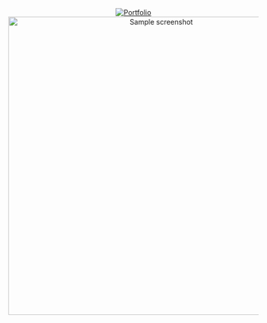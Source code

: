 <div align="center">
    <a href="https://nicoryy.github.io/Portfolio"><img src="https://img.shields.io/badge/Portfolio-700770?style=for-the-badge" alt="Portfolio"></a>
</div>

<div align="center">
    <img src="https://github.com/nicoryy/Portfolio/assets/96792563/ad5472d5-7eeb-46e4-94d7-c011efcf357e"
        alt="Sample screenshot"
        title="Go to website"
        width="600" >
</div>

